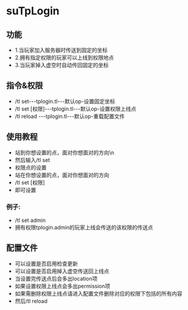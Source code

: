 # suTpLogin
## 功能
* 1.当玩家加入服务器时传送到固定的坐标
* 2.拥有指定权限的玩家可以上线到权限地点
* 3.当玩家掉入虚空时自动传回固定的坐标
## 指令&权限
* /tl set---tplogin.tl---默认op-设置固定坐标
* /tl set [权限]---tplogin.tl---默认op-设置权限上线点
* /tl reload ---tplogin.tl---默认op-重载配置文件
## 使用教程
* 站到你想设置的点，面对你想面对的方向\n
* 然后输入/tl set
* 权限点的设置
* 站在你想设置的点，面对你想面对的方向
* /tl set [权限]
* 即可设置
### 例子:
* /tl set admin
* 拥有权限tplogin.admin的玩家上线会传送的该权限的传送点
## 配置文件
* 可以设置是否启用检查更新
* 可以设置是否启用掉入虚空传送回上线点
* 当设置完传送点后会多出location项
* 如果设置权限上线点会多出permission项
* 如果需删除权限上线点请进入配置文件删除对应的权限下包括的所有内容
* 然后/tl reload
